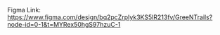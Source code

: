 Figma Link: https://www.figma.com/design/bq2pcZrpIyk3KS5lR213fv/GreeNTrails?node-id=0-1&t=MYRex50hgS97hzuC-1
